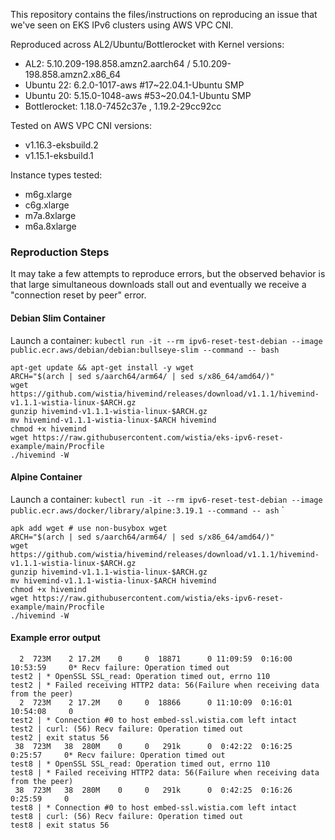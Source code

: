 This repository contains the files/instructions on reproducing an issue that we've seen on EKS IPv6 clusters using AWS VPC CNI.

Reproduced across AL2/Ubuntu/Bottlerocket with Kernel versions:
- AL2: 5.10.209-198.858.amzn2.aarch64 / 5.10.209-198.858.amzn2.x86_64
- Ubuntu 22: 6.2.0-1017-aws #17~22.04.1-Ubuntu SMP
- Ubuntu 20: 5.15.0-1048-aws #53~20.04.1-Ubuntu SMP
- Bottlerocket: 1.18.0-7452c37e , 1.19.2-29cc92cc

Tested on AWS VPC CNI versions:
- v1.16.3-eksbuild.2
- v1.15.1-eksbuild.1

Instance types tested:
- m6g.xlarge
- c6g.xlarge
- m7a.8xlarge
- m6a.8xlarge

### Reproduction Steps

It may take a few attempts to reproduce errors, but the observed behavior is that large simultaneous downloads stall out and eventually we receive a "connection reset by peer" error.

#### Debian Slim Container

Launch a container:  `kubectl run -it --rm ipv6-reset-test-debian --image public.ecr.aws/debian/debian:bullseye-slim --command -- bash`

```
apt-get update && apt-get install -y wget
ARCH="$(arch | sed s/aarch64/arm64/ | sed s/x86_64/amd64/)"
wget https://github.com/wistia/hivemind/releases/download/v1.1.1/hivemind-v1.1.1-wistia-linux-$ARCH.gz
gunzip hivemind-v1.1.1-wistia-linux-$ARCH.gz
mv hivemind-v1.1.1-wistia-linux-$ARCH hivemind
chmod +x hivemind
wget https://raw.githubusercontent.com/wistia/eks-ipv6-reset-example/main/Procfile
./hivemind -W
```

#### Alpine Container

Launch a container: `kubectl run -it --rm ipv6-reset-test-debian --image public.ecr.aws/docker/library/alpine:3.19.1 --command -- ash`
`

```
apk add wget # use non-busybox wget
ARCH="$(arch | sed s/aarch64/arm64/ | sed s/x86_64/amd64/)"
wget https://github.com/wistia/hivemind/releases/download/v1.1.1/hivemind-v1.1.1-wistia-linux-$ARCH.gz
gunzip hivemind-v1.1.1-wistia-linux-$ARCH.gz
mv hivemind-v1.1.1-wistia-linux-$ARCH hivemind
chmod +x hivemind
wget https://raw.githubusercontent.com/wistia/eks-ipv6-reset-example/main/Procfile
./hivemind -W
```


#### Example error output

```
  2  723M    2 17.2M    0     0  18871      0 11:09:59  0:16:00 10:53:59     0* Recv failure: Operation timed out
test2 | * OpenSSL SSL_read: Operation timed out, errno 110
test2 | * Failed receiving HTTP2 data: 56(Failure when receiving data from the peer)
  2  723M    2 17.2M    0     0  18866      0 11:10:09  0:16:01 10:54:08     0
test2 | * Connection #0 to host embed-ssl.wistia.com left intact
test2 | curl: (56) Recv failure: Operation timed out
test2 | exit status 56
 38  723M   38  280M    0     0   291k      0  0:42:22  0:16:25  0:25:57     0* Recv failure: Operation timed out
test8 | * OpenSSL SSL_read: Operation timed out, errno 110
test8 | * Failed receiving HTTP2 data: 56(Failure when receiving data from the peer)
 38  723M   38  280M    0     0   291k      0  0:42:25  0:16:26  0:25:59     0
test8 | * Connection #0 to host embed-ssl.wistia.com left intact
test8 | curl: (56) Recv failure: Operation timed out
test8 | exit status 56
```
